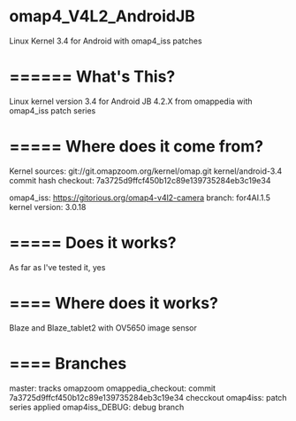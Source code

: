 omap4_V4L2_AndroidJB
====================

Linux Kernel 3.4 for Android with omap4_iss patches


======
What's This?
======
Linux kernel version 3.4 for Android JB 4.2.X from omappedia with omap4_iss patch series


=====
Where does it come from?
=====
Kernel sources: git://git.omapzoom.org/kernel/omap.git kernel/android-3.4
commit hash checkout: 7a3725d9ffcf450b12c89e139735284eb3c19e34

omap4_iss: https://gitorious.org/omap4-v4l2-camera
branch: for4AI.1.5
kernel version: 3.0.18

=====
Does it works?
====
As far as I've tested it, yes

====
Where does it works?
====
Blaze and Blaze_tablet2 with OV5650 image sensor


====
Branches
====
master: tracks omapzoom
omappedia_checkout: commit 7a3725d9ffcf450b12c89e139735284eb3c19e34 checckout
omap4iss: patch series applied
omap4iss_DEBUG: debug branch
